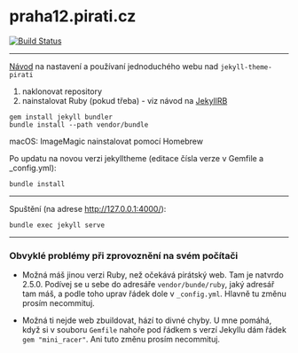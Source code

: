 # praha12.pirati.cz

[![Build Status](https://api.travis-ci.org/pirati-web/praha12.pirati.cz.svg?branch=gh-pages)](https://travis-ci.org/pirati-web/praha12.pirati.cz)

- - -

[Návod](https://github.com/pirati-web/jekyll-theme-pirati/blob/master/USAGE.md) na nastavení a používaní jednoduchého webu nad `jekyll-theme-pirati`

1. naklonovat repository
2. nainstalovat Ruby (pokud třeba) - viz návod na [JekyllRB](https://jekyllrb.com/docs/installation/windows/)

```
gem install jekyll bundler
bundle install --path vendor/bundle
```

macOS: ImageMagic nainstalovat pomocí Homebrew

Po updatu na novou verzi jekylltheme (editace čísla verze v Gemfile a _config.yml):

```
bundle install
```

- - -

Spuštění (na adrese http://127.0.0.1:4000/):

```
bundle exec jekyll serve
```

- - -

### Obvyklé problémy při zprovoznění na svém počítači

* Možná máš jinou verzi Ruby, než očekává pirátský web. Tam je natvrdo 2.5.0. Podívej se u sebe do adresáře `vendor/bunde/ruby`, jaký adresář tam máš, a podle toho uprav řádek dole v `_config.yml`. Hlavně tu změnu prosím necommituj.

* Možná ti nejde web zbuildovat, hází to divné chyby. U mne pomáhá, když si v souboru `Gemfile` nahoře pod řádkem s verzí Jekyllu dám řádek `gem "mini_racer"`. Ani tuto změnu prosím necommituj.
